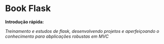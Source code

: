 # Book Flask 


**Introdução rápida:**

*Treinamento e estudos de flask, desenvolvendo projetos e aperfeiçoando o conhecimento para abplicações robustas em MVC*